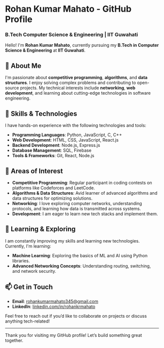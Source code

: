 # Rohan Kumar Mahato - GitHub Profile

### B.Tech Computer Science & Engineering | IIT Guwahati

Hello! I'm **Rohan Kumar Mahato**, currently pursuing my **B.Tech in Computer Science & Engineering** at **IIT Guwahati**.

## 🚀 About Me
I'm passionate about **competitive programming**, **algorithms**, and **data structures**. I enjoy solving complex problems and contributing to open-source projects. My technical interests include **networking**, **web development**, and learning about cutting-edge technologies in software engineering.

## 🔧 Skills & Technologies
I have hands-on experience with the following technologies and tools:

- **Programming Languages**: Python, JavaScript, C, C++
- **Web Development**: HTML, CSS, JavaScript, React.js
- **Backend Development**: Node.js, Express.js
- **Database Management**: SQL, Firebase
- **Tools & Frameworks**: Git, React, Node.js

## 🌟 Areas of Interest
- **Competitive Programming**: Regular participant in coding contests on platforms like Codeforces and LeetCode.
- **Algorithms & Data Structures**: Avid learner of advanced algorithms and data structures for optimizing solutions.
- **Networking**: I love exploring computer networks, understanding protocols, and learning how data is transmitted across systems.
- **Development**: I am eager to learn new tech stacks and implement them.

## 🌱 Learning & Exploring
I am constantly improving my skills and learning new technologies. Currently, I'm learning:
- **Machine Learning**: Exploring the basics of ML and AI using Python libraries.
- **Advanced Networking Concepts**: Understanding routing, switching, and network security.

## 📫 Get in Touch
- **Email**: [rohankumarmahato345@gmail.com](mailto:rohankumarmahato345@gmail.com)
- **LinkedIn**: [linkedin.com/in/rohankrmahato](https://www.linkedin.com/in/rohankrmahato)

Feel free to reach out if you’d like to collaborate on projects or discuss anything tech-related!

---

Thank you for visiting my GitHub profile! Let’s build something great together.
